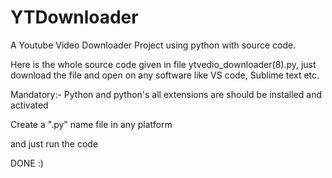# YTDownloader
A Youtube Video Downloader Project using python with source code.



Here is the whole source code given in file ytvedio_downloader(8).py, just download the file and open  on any software like VS code, Sublime text etc.


Mandatory:-
Python and python's all extensions are should be installed and activated

Create a ".py" name file in any platform

and just run the code

DONE :)
